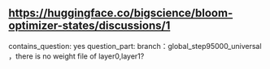 ## https://huggingface.co/bigscience/bloom-optimizer-states/discussions/1

contains_question: yes
question_part: branch：global_step95000_universal ，there is no  weight file of layer0,layer1?